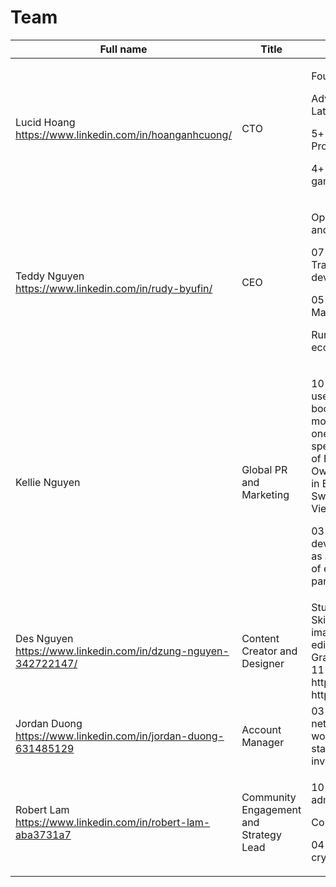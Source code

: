 # Team



<table><thead><tr><th width="232">Full name</th><th width="192">Title</th><th>Experience</th></tr></thead><tbody><tr><td>Lucid Hoang<br><a href="https://www.linkedin.com/in/hoanganhcuong/">https://www.linkedin.com/in/hoanganhcuong/</a><br></td><td>CTO</td><td><p>Founder at UFIN</p><p>Advisor at Jeritex Advisor at Moniwar Latoken Vietnam Country Manager</p><p>5+ years of experience as Blockchain Project Manager.</p><p>4+ years of experience in entertainment games development for Asia market</p></td></tr><tr><td>Teddy Nguyen<br><a href="https://www.linkedin.com/in/rudy-byufin/">https://www.linkedin.com/in/rudy-byufin/</a></td><td>CEO</td><td><p>Operating 2 traditional businesses in tourism and personal rental real estate</p><p>07 years of experience in Crypto investment. Training self-development thinking and team development</p><p>05 years of management in the field of ADS Marketing (website, youtube, Facebook)</p><p>Running development cryptof.ventures, ecoinbanks.com</p></td></tr><tr><td>Kellie Nguyen</td><td>Global PR and Marketing</td><td><p>10 years of experience in Digital Marketing, used to work in Media position (running ads, booking KOL, booking newspapers, monitoring KPIs...) for P2P Digital Agency, one of the big agencies in Vietnam specializing in Branding. Marketing Manager of Ben Thanh Invest Real Estate Company. Owning an advertising agency - specializing in Branding for Brands such as Tan Son Nhat, Sweethome Bakery, Hy Lam Mon, Botani Vietnam...</p><p>03 years of experience participating in the development of a number of Crypto projects as a bridge between founders and a number of exchanges as well as international partners to expand foreign relations.</p></td></tr><tr><td>Des Nguyen<br><a href="https://www.linkedin.com/in/dzung-nguyen-342722147/">https://www.linkedin.com/in/dzung-nguyen-342722147/</a></td><td>Content Creator and Designer</td><td>Studying FPT Arena Hanoi 2006-2009 Skills: designing and building brand identity images, websites, ladipage, figma…. Design editing, After Effects video, Adobe Premiere. Graphic design Photoshop, Adobe Illustrator. 11 years design experience. Projects done: https://www.behance.net/Dzungnm084 https://www.facebook.com/thietkebannerpro</td></tr><tr><td>Jordan Duong<br><a href="https://www.linkedin.com/in/jordan-duong-631485129">https://www.linkedin.com/in/jordan-duong-631485129</a></td><td>Account Manager</td><td>03 years of experience in managing social networks (youtube, tiktok, facebook) Having worked in marketing for 3 years at VTV3 TV station 2 years of experience in crypto investment</td></tr><tr><td>Robert Lam<br><a href="https://www.linkedin.com/in/robert-lam-aba3731a7">https://www.linkedin.com/in/robert-lam-aba3731a7</a></td><td>Community Engagement and Strategy Lead</td><td><p>10 years of experience in website administration, content, SEO.</p><p>Co-founder at CryptoF.Ventures.</p><p>04 years of experience investing cryptocurrency news in Vietnam.</p></td></tr></tbody></table>

